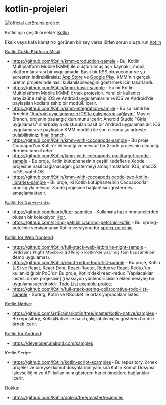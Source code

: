kotlin-projeleri
===============

[![official JetBrains project](http://jb.gg/badges/official.svg)](https://confluence.jetbrains.com/display/ALL/JetBrains+on+GitHub)

Kotlin için çeşitli örnekler [Kotlin](https://kotlinlang.org/)

Eksik veya kafa karıştırıcı görünen bir şey varsa lütfen sorun oluşturun [Kotlin](https://youtrack.jetbrains.com/newIssue?project=KT&c=Type%20Task&c=Subsystems%20Docs%20%26%20Examples&c=Assignee%20dmitry.romanov)

[Kotlin Çoklu Platform Mobil](https://kotlinlang.org/lp/mobile/):
- https://github.com/Kotlin/kmm-production-sample - Bu, Kotlin Multiplatform Mobile (KMM) ile oluşturulmuş açık kaynaklı, mobil, platformlar arası bir uygulamadır. Basit bir RSS okuyucudur ve şu adresten indirebilirsiniz: [App Store](https://apps.apple.com/ru/app/kmm-rss-reader/id1563922264) ve [Google Play](https://play.google.com/store/apps/details?id=com.github.jetbrains.rssreader.androidApp). KMM'nin gerçek üretim projelerinde nasıl kullanılabileceğini göstermek için tasarlandı.
- https://github.com/Kotlin/kmm-basic-sample - Bu bir Kotlin Multiplatform Mobile (KMM) örnek projesidir. Yerel bir kullanıcı arayüzüne sahip iOS ve Android uygulamalarını ve iOS ve Android'de paylaşılan kodlara sahip bir modülü içerir.
- https://github.com/Kotlin/kmm-integration-sample - Bu şu isimli bir örnektir ["Android uygulamanızın iOS'ta çalışmasını sağlayın"](https://kotlinlang.org/docs/mobile/integrate-in-existing-app.html) Master Branch, projenin başlangıç ​​durumunu içerir: Android Studio "Giriş uygulaması" sihirbazıyla oluşturulan basit bir Android uygulamasıdır. iOS uygulaması ve paylaşılan KMM modülü ile son durumu şu adreste bulabilirsiniz: [final branch](https://github.com/Kotlin/kmm-integration-sample/tree/final).
- https://github.com/Kotlin/kmm-with-cocoapods-sample  - Bu proje, Cocoapod'un Kotlin'e eklendiği ve mevcut bir Xcode projesinin olmadığı durumu temsil eder.
- https://github.com/Kotlin/kmm-with-cocoapods-multitarget-xcode-sample - Bu proje, Kotlin kütüphanesinin çeşitli hedeflerle Xcode projesine nasıl bağlanacağını göstermeyi amaçlamaktadır: iOS, macOS, tvOS, watchOS
- https://github.com/Kotlin/kmm-with-cocoapods-xcode-two-kotlin-libraries-sample - Bu proje, iki Kotlin kütüphanesinin Cocoapod'lar aracılığıyla mevcut Xcode projesine bağlantısını göstermeyi amaçlamaktadır.

[Kotlin for Server-side](https://kotlinlang.org/lp/server-side/):
- https://github.com/ktorio/ktor-samples - Kullanıma hazır numunelerden oluşan bir koleksiyon [Ktor](https://ktor.io/).
- https://github.com/spring-petclinic/spring-petclinic-kotlin - Bu, spring-petclinic versiyonunun Kotlin versiyonudur [spring-petclinic](https://github.com/spring-projects/spring-petclinic)

[Kotlin for Web frontend](https://kotlinlang.org/docs/js-overview.html):
- https://github.com/Kotlin/full-stack-web-jetbrains-night-sample - JetBrains Night Moskova 2019 için Kotlin'de yazılmış tam kapsamlı bir demo uygulaması.
- https://github.com/Kotlin/react-redux-todo-list-sample - Bu proje, Kotlin (JS) ve React, React-Dom, React-Router, Redux ve React-Redux'un kullanıldığı bir PoC'dir. Bu proje, Kotlin'deki react-redux [Yapılacaklar Listesi örnek projesinin] (reaksiyon yönlendiricisinin eklenmesiyle) bir uygulaması/çevirisidir. [Todo List example project](https://redux.js.org/basics/example)
- https://github.com/Kotlin/full-stack-spring-collaborative-todo-list-sample - Spring, Kotlin ve RSocket ile ortak yapılacaklar listesi.

[Kotlin Native](https://kotlinlang.org/docs/native-overview.html):
- https://github.com/JetBrains/kotlin/tree/master/kotlin-native/samples - Bu repository, Kotlin/Native ile nasıl çalışılabileceğini gösteren bir dizi örnek içerir.

[Kotlin for Android](https://kotlinlang.org/docs/android-overview.html): 
- https://developer.android.com/samples

Kotlin Script:
- https://github.com/Kotlin/kotlin-script-examples - Bu repository, örnek projeler ve bireysel komut dosyalarının yanı sıra Kotlin Komut Dosyası işlevselliğini ve API kullanımını gösteren harici örneklere bağlantılar içerir.

[Dokka](https://github.com/Kotlin/dokka): 
- https://github.com/Kotlin/dokka/tree/master/examples
